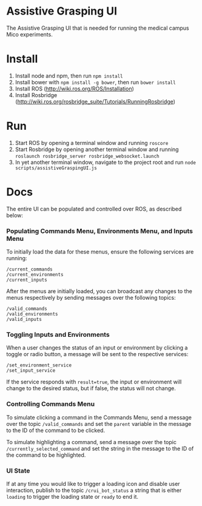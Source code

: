 # Assistive Grasping UI
The Assistive Grasping UI that is needed for running the medical campus Mico experiments.

# Install
1) Install node and npm, then run `npm install`
2) Install bower with `npm install -g bower`, then run `bower install`
2) Install ROS (http://wiki.ros.org/ROS/Installation)
3) Install Rosbridge (http://wiki.ros.org/rosbridge_suite/Tutorials/RunningRosbridge)

# Run
1) Start ROS by opening a terminal window and running `roscore`
2) Start Rosbridge by opening another terminal window and running `roslaunch rosbridge_server rosbridge_websocket.launch`
3) In yet another terminal window, navigate to the project root and run `node scripts/assistiveGraspingUI.js`


# Docs

The entire UI can be populated and controlled over ROS, as described below:

### Populating Commands Menu, Environments Menu, and Inputs Menu

To initially load the data for these menus, ensure the following services are running:

```
/current_commands
/current_environments
/current_inputs
```

After the menus are initially loaded, you can broadcast any changes to the menus respectively by
sending messages over the following topics:

```
/valid_commands
/valid_environments
/valid_inputs
```

### Toggling Inputs and Environments

When a user changes the status of an input or environment by clicking a toggle or radio button, a message will
be sent to the respective services:

```
/set_environment_service
/set_input_service
```

If the service responds with `result=true`, the input or environment will change to the desired status, but if false,
the status will not change.

### Controlling Commands Menu

To simulate clicking a command in the Commands Menu, send a message over the topic
`/valid_commands` and set the `parent` variable in the message to the ID of the command to be clicked.

To simulate highlighting a command, send a message over the topic
`/currently_selected_command` and set the string in the message to the ID of the command to be highlighted.

### UI State

If at any time you would like to trigger a loading icon and disable user interaction, publish to the
topic `/crui_bot_status` a string that is either `loading` to trigger the loading state or `ready`
to end it.
